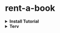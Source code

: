 # rent-a-book

<details><summary><b>Install Tutorial<b></summary>

**Itt egy összegzés, hogy mit kéne csináljatok, hogy menjen.**

**1. Install**

- [Git](https://git-scm.com/downloads)
- [Node](https://nodejs.org/en/download/)
- [XAMPP](https://www.apachefriends.org/index.html)
    
    *Optional*
- [VS Code](https://code.visualstudio.com/)

**2. Github Account**
    
Registráljatok a github-ra, és küldjétek el nekem a github felhasználó nevet.

**3. Git SSH**

- Csináljatok egy projekt foldert valahova
- Jobb click a folderben, és nyissatok egy *Git Bash*t és írjátok be ezt:

    `ssh-keygen`

- Nyomjatok mindenre entert, és jegyezzétek meg a .ssh path-jét
- Nyissátok meg a `.ssh/id_rsa.pub`-t notepad-el, vagy 

    `cat [path ide]/.ssh/id_rsa.pub`

- A github profil settings-nél adjatok hozza egy új SSH kulcsot,
és másoljátok bele a `id_rsa.pub` tartalmát

**4. Git Clone**

Vissza téve a *Git Bash*ben:

```bash
$ git config --global user.name [egy név, nem számít]
$ git config --global user.email [egy email, nem számít]
$ git clone git@github.com:fwind4/rent-a-book.git
```

**5. Node Init**

```bash
$ cd rent-a-book
$ npm i -g nodemon
$ npm install
```

**6. Db Setup**

- Inditsátok el az XAMPP-ban az adatbázist
- Egy browserbe irjátok be, hogy [localhost/phpmyadmin](http://localhost/phpmyadmin)
- Jelenkezzetek be (alapértelmezetten a felhasználó: `root`, jelszó üres) 
    és csináljatok egy új adatbázist, jegyezzétek meg a nevét
- A projekt folderbe nyissatok megint *Git Bash*t, és:
```bash
$ cp config/config.demo.json config/config.json 
```
- A létrejott `config.json`-ben írjátok át ezt a részt (használjatok idézőjeleket):
```json
"development": {
    "username": "[db felhasznalo]",
    "password": "[db pass]",
    "database": "[db amit létrehoztatok]",
    "host": "127.0.0.1",
    "dialect": "mysql"
  }
```

**Kéne menjen**

```bash
$ npm run monstart 
```

[localhost:3000](http://localhost:3000/)

</details>

<details><summary>Terv</summary>

1. Táblak/Modellek

- User: 
    - firstName
    - lastName
    - email
    - passwordHash
- Library:
    - userId
    - bookId
- Book:
    - title
    - author
    - description
    - path

2. Feluletek/Views

- Navbar : *Barni*
- Login, Signup : passport - *Csabi*
    - login.ejs - *Alpár*
    - signup.ejs - *Alpár*
- Fő oldal *Barni*
- Dashboard : 
    - Active user list *Csabi*
    - Selected user book list *Csabi*
- Search : search.ejs *Barni*
- Profile
    - profile.ejs *Alpár*

3. Socket IO/WebSocket
    - userek közötti könyv megosztás

4. Tanulás, Dokumentálodás

- jQuery.ajax
- Node js
- Express js
- Sequelize js

</details>
